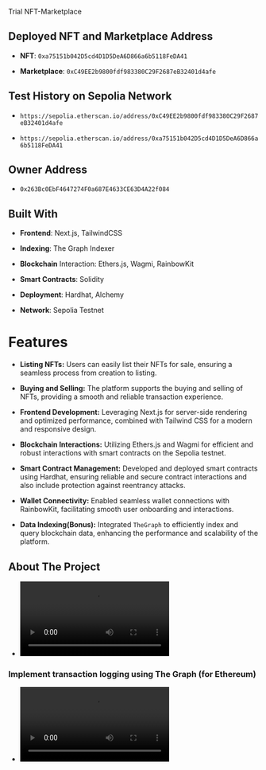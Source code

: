 Trial NFT-Marketplace

## Deployed NFT and Marketplace Address

- **NFT**: `0xa75151b042D5cd4D1D5DeA6D866a6b5118FeDA41`

- **Marketplace**: `0xC49EE2b9800fdf983380C29F2687eB32401d4afe`


## Test History on Sepolia Network

- `https://sepolia.etherscan.io/address/0xC49EE2b9800fdf983380C29F2687eB32401d4afe`

- `https://sepolia.etherscan.io/address/0xa75151b042D5cd4D1D5DeA6D866a6b5118FeDA41`


## Owner Address

- `0x263Bc0EbF4647274F0a687E4633CE63D4A22f084`


## Built With

- **Frontend**: Next.js, TailwindCSS

- **Indexing**: The Graph Indexer

- **Blockchain** Interaction: Ethers.js, Wagmi, RainbowKit

- **Smart Contracts**: Solidity

- **Deployment**: Hardhat, Alchemy

- **Network**: Sepolia Testnet


# Features 

- **Listing NFTs:** Users can easily list their NFTs for sale, ensuring a seamless process from creation to listing.

- **Buying and Selling:** The platform supports the buying and selling of NFTs, providing a smooth and reliable transaction experience.

- **Frontend Development:** Leveraging Next.js for server-side rendering and optimized performance, combined with Tailwind CSS for a modern and responsive design.

- **Blockchain Interactions:** Utilizing Ethers.js and Wagmi for efficient and robust interactions with smart contracts on the Sepolia testnet.

- **Smart Contract Management:** Developed and deployed smart contracts using Hardhat, ensuring reliable and secure contract interactions and also include protection against reentrancy attacks.

- **Wallet Connectivity:** Enabled seamless wallet connections with RainbowKit, facilitating smooth user onboarding and interactions.

- **Data Indexing(Bonus):** Integrated `TheGraph` to efficiently index and query blockchain data, enhancing the performance and scalability of the platform.

## About The Project 

- ![Demo](https://github.com/real-venus/Trial-NFT-Marketplace/blob/main/public/video1.mp4)
 ### Implement transaction logging using The Graph (for Ethereum)
- <video src="./public/video2.mp4"></video>

